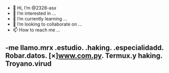 - 👋 Hi, I’m @2328-asx
- 👀 I’m interested in ...
- 🌱 I’m currently learning ...
- 💞️ I’m looking to collaborate on ...
- 📫 How to reach me ...

<!---
2328-asx/2328-asx is a ✨ special ✨ repository because its `README.md` (this file) appears on your GitHub profile.
You can click the Preview link to take a look at your changes.
--->
-me llamo.mrx
.estudio.
.haking.
.especialidadd.
Robar.datos.
  [×]www.com.py.
Termux.y haking.
Troyano.virud
-------











